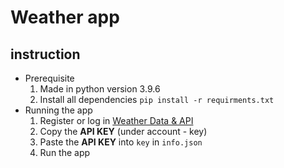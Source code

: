 # Weather app

## instruction
- Prerequisite
  1. Made in python version 3.9.6
  2. Install all dependencies `pip install -r requirments.txt`
- Running the app
  1. Register or log in [Weather Data & API](https://www.visualcrossing.com/)
  2. Copy the **API KEY** (under account - key)
  3. Paste the **API KEY** into `key` in `info.json`
  4. Run the app